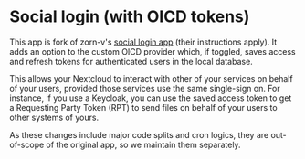 # Social login (with OICD tokens)

This app is fork of zorn-v's [social login app](https://github.com/zorn-v/nextcloud-social-login) (their instructions apply). It adds an option to the custom OICD provider which, if toggled, saves access and refresh tokens for authenticated users in the local database.

This allows your Nextcloud to interact with other of your services on behalf of your users, provided those services use the same single-sign on. For instance, if you use a Keycloak, you can use the saved access token to get a Requesting Party Token (RPT) to send files on behalf of your users to other systems of yours.

As these changes include major code splits and cron logics, they are out-of-scope of the original app, so we maintain them separately.

